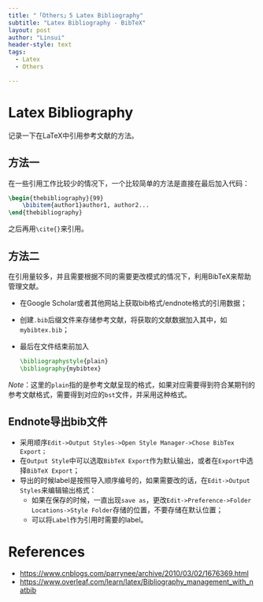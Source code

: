 ```yaml
---
title: "「Others」5 Latex Bibliography"
subtitle: "Latex Bibliography - BibTeX"
layout: post
author: "Linsui"
header-style: text
tags:
  - Latex
  - Others

---
```


# Latex Bibliography

记录一下在LaTeX中引用参考文献的方法。

## 方法一

在一些引用工作比较少的情况下，一个比较简单的方法是直接在最后加入代码：

```tex
\begin{thebibliography}{99}  
	\bibitem{author1}author1, author2...
\end{thebibliography}
```

之后再用`\cite{}`来引用。

## 方法二

在引用量较多，并且需要根据不同的需要更改模式的情况下，利用BibTeX来帮助管理文献。

- 在Google Scholar或者其他网站上获取bib格式/endnote格式的引用数据；

- 创建`.bib`后缀文件来存储参考文献，将获取的文献数据加入其中，如`mybibtex.bib`；

- 最后在文件结束前加入

  ```tex
  \bibliographystyle{plain}
  \bibliography{mybibtex} 
  ```

*Note*：这里的`plain`指的是参考文献呈现的格式，如果对应需要得到符合某期刊的参考文献格式，需要得到对应的`bst`文件，并采用这种格式。

## Endnote导出bib文件

- 采用顺序`Edit->Output Styles->Open Style Manager->Chose BibTex Export；`
- 在`Output Style`中可以选取`BibTeX Export`作为默认输出，或者在`Export`中选择`BibTeX Export`；
- 导出的时候label是按照导入顺序编号的，如果需要改的话，在`Edit->Output Styles`来编辑输出格式：
  - 如果在保存的时候，一直出现`save as`，更改`Edit->Preference->Folder Locations->Style Folder`存储的位置，不要存储在默认位置；
  - 可以将`Label`作为引用时需要的label。

# References

- https://www.cnblogs.com/parrynee/archive/2010/03/02/1676369.html
- https://www.overleaf.com/learn/latex/Bibliography_management_with_natbib